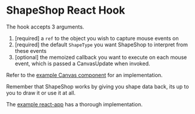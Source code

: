 # ShapeShop React Hook

The hook accepts 3 arguments.

1. [required] a `ref` to the object you wish to capture mouse events on
2. [required] the default `ShapeType` you want ShapeShop to interpret from these events
3. [optional] the memoized callback you want to execute on each mouse event, which is passed a CanvasUpdate when invoked.

Refer to the [example Canvas component](../../example/react-app/src/Canvas.tsx) for an implementation.

Remember that ShapeShop works by giving you shape data back, its up to you to draw it or use it at all.

The [example react-app](../../example/react-app/) has a thorough implementation.
